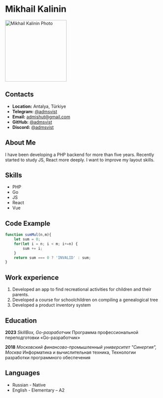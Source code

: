 # Mikhail Kalinin
<img style="height:auto;" alt="Mikhail Kalinin Photo" src="https://avatars.githubusercontent.com/u/11600615?v=4" width="200" height="200">

## Contacts
+ **Location:** Antalya, Türkiye
+ **Telegram:** [@admsvist](https://t.me/admsvist)
+ **Email:** admishut@gmail.com
+ **GitHub:** [@admsvist](https://github.com/admsvist)
+ **Discord:** [@admsvist](https://discord.com/users/admsvist/)

## About Me
I have been developing a PHP backend for more than five years. Recently started to study JS, React more deeply. I want to improve my layout skills.

## Skills
+ PHP
+ Go
+ JS
+ React
+ Vue


## Code Example
```js
function sumMul(n,m){
    let sum = 0;
    for(let i = n; i < m; i+=n) {
        sum += i;
    }
    return sum === 0 ? 'INVALID' : sum;
}
```

## Work experience
1. Developed an app to find recreational activities for children and their parents.
2. Developed a course for schoolchildren on compiling a genealogical tree
3. Developed a product inventory system

## Education
**2023**
_SkillBox, Go-разработчик_
Программа профессиональной переподготовки «Go-разработчик»

**2018**
_Московский финансово-промышленный университет "Синергия", Москва_
Информатика и вычислительная техника, Технологии разработки программного обеспечения

## Languages
+ Russian - Native
+ English - Elementary – A2
